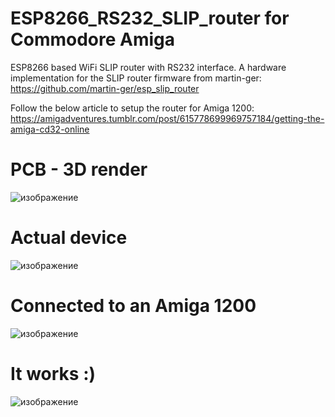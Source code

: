 # ESP8266_RS232_SLIP_router for Commodore Amiga
ESP8266 based WiFi SLIP router with RS232 interface. 
A hardware implementation for the SLIP router firmware from martin-ger:
https://github.com/martin-ger/esp_slip_router

Follow the below article to setup the router for Amiga 1200:
https://amigadventures.tumblr.com/post/615778699969757184/getting-the-amiga-cd32-online


# PCB - 3D render
![изображение](https://user-images.githubusercontent.com/81614352/159173084-a884bb9c-76a3-4856-899d-c4750e6d7950.png)


# Actual device

![изображение](https://user-images.githubusercontent.com/81614352/159173167-8cd53ba4-9a59-4d8d-8643-68d1e74bd7c5.png)

# Connected to an Amiga 1200

![изображение](https://user-images.githubusercontent.com/81614352/159173108-955b7df6-231f-4a81-a14d-749783572a99.png)


# It works :)

![изображение](https://user-images.githubusercontent.com/81614352/159173142-8ed5908d-2cc4-4172-8106-13949583db98.png)





